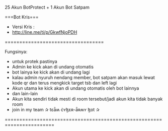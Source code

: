 25 Akun BotProtect + 1 Akun Bot Satpam

===Bot Kris===

- Versi Kris :
- http://line.me/ti/p/GkwfNjoPDH

==================================

Fungsinya:
- untuk protek pastinya
- Admin ke kick akan di undang otomatis
- bot lainya ke kick akan di undang lagi
- kalau admin nyuruh nendang member, bot satpam akan masuk lewat kode qr dan terus mengkick target tsb dan left lagi
- Akun utama ke kick akan di undang otomatis oleh bot lainnya
- dan lain-lain
- Akun kita sendiri tidak mesti di room tersebut/jadi akun kita tidak banyak room
- join in my team ✰ tɛǟʍ ċʏɮɛʀ-ǟʀʍʏ ɮօt ✰



=======================================================================
